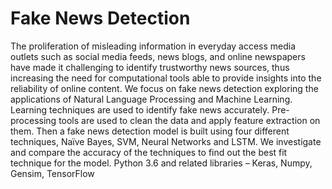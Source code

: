 # Fake News Detection
The proliferation of misleading information in everyday access media outlets such as social media feeds, news blogs, and online newspapers have made it challenging to identify trustworthy news sources, thus increasing the need for computational tools able to provide insights into the reliability of online content. We focus on fake news detection exploring the applications of Natural Language Processing and Machine Learning. Learning techniques are used to identify fake news accurately. Pre-processing tools are used to clean the data and apply feature extraction on them. Then a fake news detection model is built using four different techniques, Naïve Bayes, SVM, Neural Networks and LSTM. We investigate and compare the accuracy of the techniques to find out the best fit technique for the model. 
 Python 3.6 and related libraries – Keras, Numpy, Gensim, TensorFlow